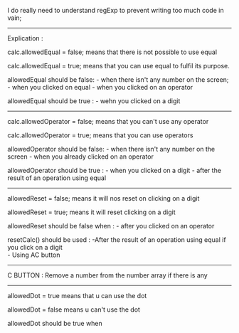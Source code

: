 
    

I do really need to understand regExp to prevent writing too much code in vain;

------------------------------------------------------------------------------
Explication : 

calc.allowedEqual = false; means that there is not possible to use equal 

calc.allowedEqual = true; means that you can use equal  to fulfil its purpose. 

allowedEqual should be false: - when there isn't any number on the screen;
                              - when you clicked on equal 
                              - when you clicked on an operator

allowedEqual should be true : - wehn you clicked on a digit 

--------------------------------------------------------------------------
calc.allowedOperator = false; means that you can't use any operator 

calc.allowedOperator = true; means that you can use  operators

allowedOperator should be false: - when there isn't any number on the screen
                                 - when you already clicked on an operator

allowedOperator should be true : - when you clicked on a digit
                                 - after the result of an operation using equal

-------------------------------------------------------------------------------------
allowedReset = false;  means it will nos reset on clicking on a digit

allowedReset = true; means it will reset clicking on a digit

allowedReset should be false when : 
                                    - after you clicked on an operator

resetCalc() should be used : -After the result of an operation using equal if you click on    a digit                       
                             - Using AC button

--------------------------------------------------------------------------------------------
C BUTTON :  Remove a number from the number array if there is any 

-------------------------------------------------------------------------------------------

allowedDot = true means that u can use the dot

allowedDot = false means u can't use the dot

allowedDot should be true when 